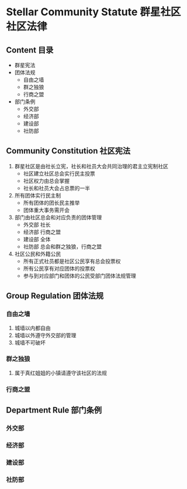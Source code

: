 # Stellar Community Statute 群星社区社区法律
## Content 目录
- 群星宪法
- 团体法规
    - 自由之墙
    - 群之独狼
    - 行商之盟
- 部门条例
    - 外交部
    - 经济部
    - 建设部
    - 社防部
## Community Constitution 社区宪法
1. 群星社区是由社长立宪，社长和社员大会共同治理的君主立宪制社区
    - 社区建立社区总会实行民主投票
    - 社区权力由总会掌握
    - 社长和社员大会占总票的一半
2. 所有团体实行民主制
    - 所有团体的团长民主推举
    - 团体重大事务需开会
3. 部门由社区总会和对应负责的团体管理
    - 外交部 社长
    - 经济部 行商之盟
    - 建设部 全体
    - 社防部 总会和群之独狼，行商之盟
4. 社区公民和外籍公民
    - 所有正式社员都是社区公民享有总会投票权
    - 所有公民享有对应团体的投票权
    - 参与到对应部门和团体的公民受部门团体法规管理
## Group Regulation 团体法规

### 自由之墙
1. 城墙以内都自由
2. 城墙以外遵守外交部的管理
3. 城墙不可破坏
### 群之独狼
1. 属于真红姐姐的小镇请遵守该社区的法规
### 行商之盟

## Department Rule 部门条例

### 外交部

### 经济部

### 建设部

### 社防部
